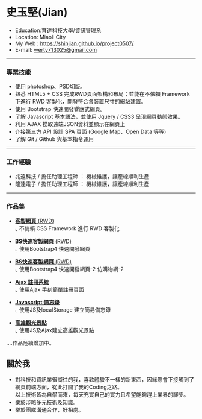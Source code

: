 # 史玉堅(Jian)
- Education:育達科技大學/資訊管理系
- Location: Miaoli City
- My Web : <a href="https://shihjian.github.io/project0507/">https://shihjian.github.io/project0507/</a>
- E-mail: werty713025@gmail.com
<hr>

### 專業技能
- 使用 photoshop、PSD切版。
- 熟悉 HTML5 + CSS 完成RWD頁面架構和布局；並能在不依賴 Framework 下進行 RWD 客製化，開發符合各裝置尺寸的網站建置。
- 使用 Bootstrap 快速開發響應式網頁。
- 了解 Javascript 基本語法，並使用 Jquery / CSS3 呈現網頁動態效果。
- 利用 AJAX 撈取遠端JSON資料並顯示在網頁上
- 介接第三方 API 設計 SPA 頁面 (Google Map、Open Data 等等)
- 了解 Git / Github 與基本指令運用
<hr>

### 工作經驗 
-  兆遠科技 / 擔任助理工程師 ： <span>機械維護，讓產線順利生產</span><BR>
-  隆達電子 / 擔任助理工程師 ： <span>機械維護，讓產線順利生產</span><BR>
<hr>

### 作品集 
 - <a href="https://shihjian.github.io/PSD_RWD/"><B>客製網頁</B> (RWD)</a> <BR>
  ⌞ 不倚賴 CSS Framework 進行 RWD 客製化<BR>
  
 - <a href="https://shihjian.github.io/805029/"><B>BS快速客製網頁</B> (RWD)</a> <BR>
  ⌞ 使用Bootstrap4 快速開發網頁<BR>
 
 - <a href="https://shihjian.github.io/shopping/"><B>BS快速客製網頁</B> (RWD)</a> <BR>
  ⌞ 使用Bootstrap4 快速開發網頁-2 仿購物網-2<BR>
 
 - <a href="https://shihjian.github.io/work3/"><B> Ajax 註冊系統</B></a> <BR>
  ⌞ 使用Ajax 手刻簡單註冊頁面 <BR>
 
 - <a href="https://shihjian.github.io/easyjs/"><B> Javascript 備忘錄</B></a> <BR>
  ⌞ 使用JS及localStorage 建立簡易備忘錄 <BR>
 
 - <a href="https://shihjian.github.io/workjswithajax/"><B> 高雄觀光景點</B></a> <BR>
  ⌞ 使用JS及Ajax建立高雄觀光景點 <BR>



  ....作品陸續增加中。


## 關於我

 * 對科技和資訊業很嚮往的我，喜歡體驗不一樣的新東西，因緣際會下接觸到了網頁前端方面，從此打開了我的Coding之路。<BR>
   以上技術皆為自學而來，每天充實自己的實力且希望能夠趕上業界的腳步。
 * 樂於涉略多元技術及知識。
 * 樂於團隊溝通合作，好相處。 
